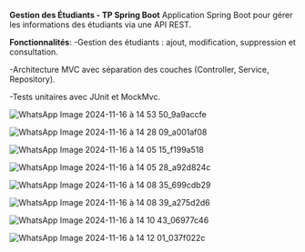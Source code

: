 **Gestion des Étudiants - TP Spring Boot**
Application Spring Boot pour gérer les informations des étudiants via une API REST.

**Fonctionnalités**:
 -Gestion des étudiants : ajout, modification, suppression et consultation.

 
-Architecture MVC avec séparation des couches (Controller, Service, Repository).


-Tests unitaires avec JUnit et MockMvc.


![WhatsApp Image 2024-11-16 à 14 53 50_9a9accfe](https://github.com/user-attachments/assets/3800c0a6-0981-4b72-8589-6566fc28f8ef)

![WhatsApp Image 2024-11-16 à 14 28 09_a001af08](https://github.com/user-attachments/assets/7bd8c7be-86fc-4469-be50-3fb948edcfe8)

![WhatsApp Image 2024-11-16 à 14 05 15_f199a518](https://github.com/user-attachments/assets/0d8d9451-d171-424a-a150-a635f9ff27b9)

![WhatsApp Image 2024-11-16 à 14 05 28_a92d824c](https://github.com/user-attachments/assets/a804843c-a87b-4dd0-ae7a-f5d705c9de3e)

![WhatsApp Image 2024-11-16 à 14 08 35_699cdb29](https://github.com/user-attachments/assets/c16904db-d1c2-415e-9f01-e68a7803092e)

![WhatsApp Image 2024-11-16 à 14 08 39_a275d2d6](https://github.com/user-attachments/assets/333e3107-93e4-4f2e-89d9-aa610050fa08)

![WhatsApp Image 2024-11-16 à 14 10 43_06977c46](https://github.com/user-attachments/assets/17816d1a-f5e4-43ac-9e0a-9ba032bc2ca7)

![WhatsApp Image 2024-11-16 à 14 12 01_037f022c](https://github.com/user-attachments/assets/3c6aefd2-ee93-4e7a-bcda-58fe91f44ab8)
